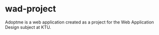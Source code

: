 # wad-project

Adoptme is a web application created as a project for the Web Application Design subject at KTU.
